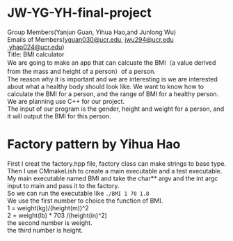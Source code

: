 # JW-YG-YH-final-project
Group Members(Yanjun Guan, Yihua Hao,and Junlong Wu)<br />
Emails of Members(yguan030@ucr.edu, jwu294@ucr.edu ,yhao024@ucr.edu)<br />
Title: BMI calculator<br />
We are going to make an app that can calcuate the BMI（a value derived from the mass and height of a person）of a person. <br />
The reason why it is important and we are interesting is we are interested about what a healthy body should look like. We want to know how to calculate the BMI for a person, and the range of BMI for a healthy person.<br />
We are planning use C++ for our project.<br />
The input of our program is the gender, height and weight for a person, and it will output the BMI for this person.<br />


# Factory pattern by Yihua Hao<br />  
First I creat the factory.hpp file, factory class can make strings to base type. <br />
Then I use CMmakeLish to create a main executable and a test executable. <br />
My main executable named BMI and take the char*\* argv and the int argc input to main and pass it to the factory. <br />
So we can run the executable like `./BMI 1 70 1.8` <br />
We use the first number to choice the function of BMI.<br />
1 = weight(kg)/(height(m))^2<br />
2 = weight(lb) * 703 /(height(in)^2)<br />
the second number is weight.<br />
the third number is height.<br />






